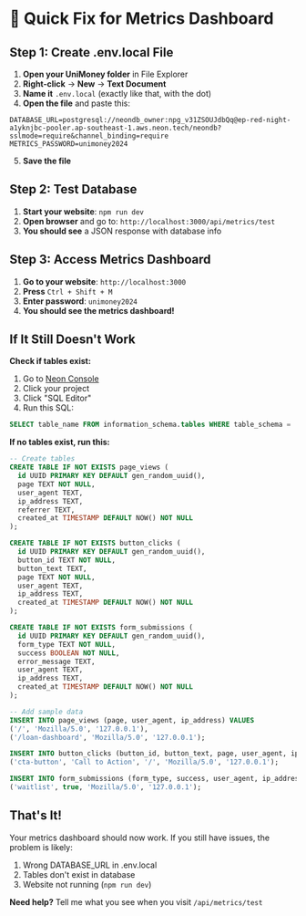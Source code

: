 # 🚀 Quick Fix for Metrics Dashboard

## Step 1: Create .env.local File

1. **Open your UniMoney folder** in File Explorer
2. **Right-click** → **New** → **Text Document**
3. **Name it** `.env.local` (exactly like that, with the dot)
4. **Open the file** and paste this:

```
DATABASE_URL=postgresql://neondb_owner:npg_v31ZSOUJdbQq@ep-red-night-a1yknjbc-pooler.ap-southeast-1.aws.neon.tech/neondb?sslmode=require&channel_binding=require
METRICS_PASSWORD=unimoney2024
```

5. **Save the file**

## Step 2: Test Database

1. **Start your website**: `npm run dev`
2. **Open browser** and go to: `http://localhost:3000/api/metrics/test`
3. **You should see** a JSON response with database info

## Step 3: Access Metrics Dashboard

1. **Go to your website**: `http://localhost:3000`
2. **Press** `Ctrl + Shift + M`
3. **Enter password**: `unimoney2024`
4. **You should see the metrics dashboard!**

## If It Still Doesn't Work

**Check if tables exist:**
1. Go to [Neon Console](https://console.neon.tech)
2. Click your project
3. Click "SQL Editor"
4. Run this SQL:

```sql
SELECT table_name FROM information_schema.tables WHERE table_schema = 'public';
```

**If no tables exist, run this:**

```sql
-- Create tables
CREATE TABLE IF NOT EXISTS page_views (
  id UUID PRIMARY KEY DEFAULT gen_random_uuid(),
  page TEXT NOT NULL,
  user_agent TEXT,
  ip_address TEXT,
  referrer TEXT,
  created_at TIMESTAMP DEFAULT NOW() NOT NULL
);

CREATE TABLE IF NOT EXISTS button_clicks (
  id UUID PRIMARY KEY DEFAULT gen_random_uuid(),
  button_id TEXT NOT NULL,
  button_text TEXT,
  page TEXT NOT NULL,
  user_agent TEXT,
  ip_address TEXT,
  created_at TIMESTAMP DEFAULT NOW() NOT NULL
);

CREATE TABLE IF NOT EXISTS form_submissions (
  id UUID PRIMARY KEY DEFAULT gen_random_uuid(),
  form_type TEXT NOT NULL,
  success BOOLEAN NOT NULL,
  error_message TEXT,
  user_agent TEXT,
  ip_address TEXT,
  created_at TIMESTAMP DEFAULT NOW() NOT NULL
);

-- Add sample data
INSERT INTO page_views (page, user_agent, ip_address) VALUES 
('/', 'Mozilla/5.0', '127.0.0.1'),
('/loan-dashboard', 'Mozilla/5.0', '127.0.0.1');

INSERT INTO button_clicks (button_id, button_text, page, user_agent, ip_address) VALUES 
('cta-button', 'Call to Action', '/', 'Mozilla/5.0', '127.0.0.1');

INSERT INTO form_submissions (form_type, success, user_agent, ip_address) VALUES 
('waitlist', true, 'Mozilla/5.0', '127.0.0.1');
```

## That's It! 

Your metrics dashboard should now work. If you still have issues, the problem is likely:
1. Wrong DATABASE_URL in .env.local
2. Tables don't exist in database
3. Website not running (`npm run dev`)

**Need help?** Tell me what you see when you visit `/api/metrics/test` 